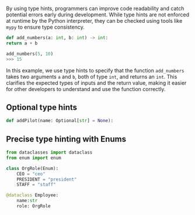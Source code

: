 By using type hints, programmers can improve code readability and catch potential errors early during development. While type hints are not enforced at runtime by the Python interpreter, they can be checked using tools like `mypy` to ensure type consistency.

```python
def add_numbers(a: int, b: int) -> int:
return a + b  

add_numbers(5, 10)  
>>> 15
```

In this example, we use type hints to specify that the function `add_numbers` takes two arguments `a` and `b`, both of type `int`, and returns an `int`. This clarifies the expected types of inputs and the return value, making it easier for other developers to understand and use the function correctly.

## Optional type hints

```python
def addPilot(name: Optional[str] = None):
```

## Precise type hinting with Enums

```python
from dataclasses import dataclass
from enum import enum

class OrgRole(Enum):
    CEO = "ceo"
    PRESIDENT = "president"
    STAFF = "staff"

@dataclass Employee:
    name:str
    role: OrgRole
```
